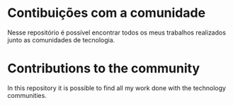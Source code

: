 # Contibuições com a comunidade
Nesse repositório é possível encontrar todos os meus trabalhos realizados junto as comunidades de tecnologia. 

# Contributions to the community
In this repository it is possible to find all my work done with the technology communities.
